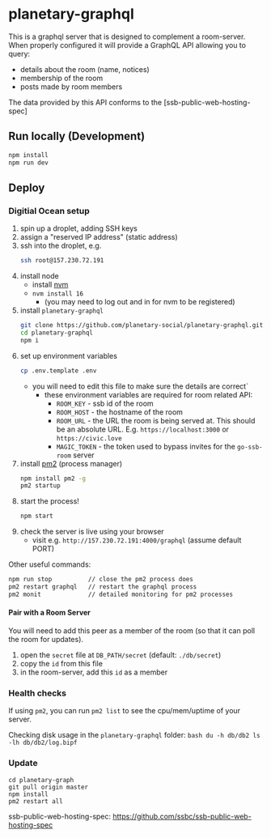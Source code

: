 # planetary-graphql

This is a graphql server that is designed to complement a room-server.
When properly configured it will provide a GraphQL API allowing you to query:
- details about the room (name, notices)
- membership of the room
- posts made by room members

The data provided by this API conforms to the [ssb-public-web-hosting-spec]

## Run locally (Development)

```bash
npm install
npm run dev
```

## Deploy

### Digitial Ocean setup

1. spin up a droplet, adding SSH keys
2. assign a "reserved IP address" (static address)
3. ssh into the droplet, e.g.
    ```bash
    ssh root@157.230.72.191
    ```
4. install node
    - install [nvm](https://github.com/nvm-sh/nvm)
    - `nvm install 16`
        - (you may need to log out and in for nvm to be registered)
5. install `planetary-graphql`
    ```bash
    git clone https://github.com/planetary-social/planetary-graphql.git
    cd planetary-graphql
    npm i
    ```
6. set up environment variables
    ```bash
    cp .env.template .env
    ```
    - you will need to edit this file to make sure the details are correct`
        - these environment variables are required for room related API:
            - `ROOM_KEY` - ssb id of the room
            - `ROOM_HOST` - the hostname of the room
            - `ROOM_URL` - the URL the room is being served at. This should be an absolute URL. E.g. `https://localhost:3000` or `https://civic.love`
            - `MAGIC_TOKEN` - the token used to bypass invites for the `go-ssb-room` server
7. install [pm2](https://www.npmjs.com/package/pm2) (process manager)
   ```bash
   npm install pm2 -g
   pm2 startup
   ```
8. start the process!
   ```bash
   npm start
   ```
9. check the server is live using your browser
   - visit e.g. `http://157.230.72.191:4000/graphql` (assume default PORT)


Other useful commands:

```bash
npm run stop          // close the pm2 process does
pm2 restart graphql   // restart the graphql process
pm2 monit             // detailed monitoring for pm2 processes
```

#### Pair with a Room Server

You will need to add this peer as a member of the room (so that it can poll the room for updates).

1. open the `secret` file at `DB_PATH/secret` (default: `./db/secret`)
2. copy the `id` from this file
3. in the room-server, add this `id` as a member

### Health checks

If using `pm2`, you can run `pm2 list` to see the cpu/mem/uptime of your server.

Checking disk usage in the `planetary-graphql` folder:
    ```bash
    du -h db/db2
    ls -lh db/db2/log.bipf
    ```

### Update

```
cd planetary-graph
git pull origin master
npm install
pm2 restart all
```

<!-- References -->

ssb-public-web-hosting-spec: https://github.com/ssbc/ssb-public-web-hosting-spec

